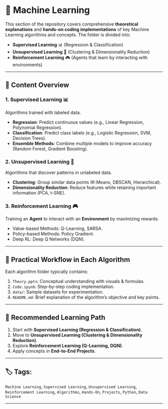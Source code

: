 # 🧠 Machine Learning

This section of the repository covers comprehensive **theoretical explanations** and **hands-on coding implementations** of key Machine Learning algorithms and concepts. The folder is divided into:

- **Supervised Learning** 📊 (Regression & Classification)
- **Unsupervised Learning** 🧩 (Clustering & Dimensionality Reduction)
- **Reinforcement Learning** 🎮 (Agents that learn by interacting with environments)

---

## 📘 Content Overview

### 1. Supervised Learning 📊

Algorithms trained with labeled data.

- **Regression**: Predict continuous values (e.g., Linear Regression, Polynomial Regression).
- **Classification**: Predict class labels (e.g., Logistic Regression, SVM, Decision Trees).
- **Ensemble Methods**: Combine multiple models to improve accuracy (Random Forest, Gradient Boosting).

### 2. Unsupervised Learning 🧩

Algorithms that discover patterns in unlabeled data.

- **Clustering**: Group similar data points (K-Means, DBSCAN, Hierarchical).
- **Dimensionality Reduction**: Reduce features while retaining important information (PCA, t-SNE).

### 3. Reinforcement Learning 🎮

Training an **Agent** to interact with an **Environment** by maximizing rewards.

- Value-based Methods: Q-Learning, SARSA.
- Policy-based Methods: Policy Gradient.
- Deep RL: Deep Q Networks (DQN).

---

## 🧪 Practical Workflow in Each Algorithm

Each algorithm folder typically contains:

1. `Theory.pptx`: Conceptual understanding with visuals & formulas.
2. `Code.ipynb`: Step-by-step coding implementation.
3. `data/`: Sample datasets for experimentation.
4. `README.md`: Brief explanation of the algorithm’s objective and key points.

---

## 🧭 Recommended Learning Path

1. Start with **Supervised Learning (Regression & Classification)**.
2. Move to **Unsupervised Learning (Clustering & Dimensionality Reduction)**.
3. Explore **Reinforcement Learning (Q-Learning, DQN)**.
4. Apply concepts in **End-to-End Projects**.

---

## 🏷️ Tags:

`Machine Learning`, `Supervised Learning`, `Unsupervised Learning`, `Reinforcement Learning`, `Algorithms`, `Hands-On`, `Projects`, `Python`, `Data Science`

---
